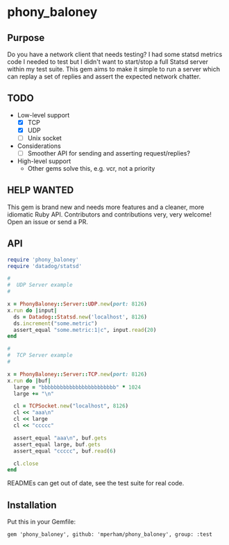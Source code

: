 # phony_baloney

## Purpose

Do you have a network client that needs testing? I had some statsd
metrics code I needed to test but I didn't want to start/stop a full Statsd server
within my test suite. This gem aims to make it simple to run a server
which can replay a set of replies and assert the expected network chatter.

## TODO

* Low-level support
  * [x] TCP
  * [x] UDP
  * [ ] Unix socket
* Considerations
  * [ ] Smoother API for sending and asserting request/replies?
* High-level support
  * Other gems solve this, e.g. vcr, not a priority

## HELP WANTED

This gem is brand new and needs more features and a cleaner, more
idiomatic Ruby API.  Contributors and contributions very, very welcome!
Open an issue or send a PR.

## API

```ruby
require 'phony_baloney'
require 'datadog/statsd'

#
#  UDP Server example
#

x = PhonyBaloney::Server::UDP.new(port: 8126)
x.run do |input|
  ds = Datadog::Statsd.new('localhost', 8126)
  ds.increment("some.metric")
  assert_equal "some.metric:1|c", input.read(20)
end

#
#  TCP Server example
#

x = PhonyBaloney::Server::TCP.new(port: 8126)
x.run do |buf|
  large = "bbbbbbbbbbbbbbbbbbbbbbbb" * 1024
  large += "\n"

  cl = TCPSocket.new("localhost", 8126)
  cl << "aaa\n"
  cl << large
  cl << "ccccc"

  assert_equal "aaa\n", buf.gets
  assert_equal large, buf.gets
  assert_equal "ccccc", buf.read(6)

  cl.close
end
```

READMEs can get out of date, see the test suite for real code.

## Installation

Put this in your Gemfile:

```
gem 'phony_baloney', github: 'mperham/phony_baloney', group: :test
```
